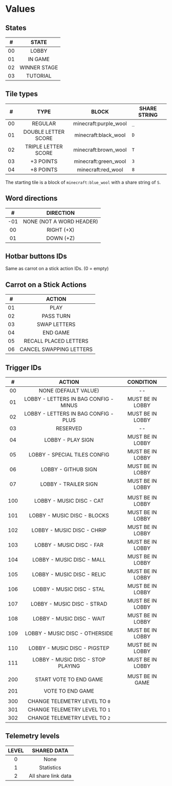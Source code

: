 # Values

## States

| #   | STATE        |
|:---:|:------------:|
| 00  | LOBBY        |
| 01  | IN GAME      |
| 02  | WINNER STAGE |
| 03  | TUTORIAL     |

## Tile types

| #   | TYPE                | BLOCK                 | SHARE STRING |
|:---:|:-------------------:|:---------------------:| ------------ |
| 00  | REGULAR             | minecraft:purple_wool | `_`          |
| 01  | DOUBLE LETTER SCORE | minecraft:black_wool  | `D`          |
| 02  | TRIPLE LETTER SCORE | minecraft:brown_wool  | `T`          |
| 03  | +3 POINTS           | minecraft:green_wool  | `3`          |
| 04  | +8 POINTS           | minecraft:red_wool    | `8`          |

 The starting tile is a block of `minecraft:blue_wool` with a share string of `S`.

## Word directions

| #   | DIRECTION                |
|:---:|:------------------------:|
| -01 | NONE (NOT A WORD HEADER) |
| 00  | RIGHT (+X)               |
| 01  | DOWN (+Z)                |

## Hotbar buttons IDs

Same as carrot on a stick action IDs. (0 = empty)

## Carrot on a Stick Actions

| #   | ACTION                  |
|:---:|:-----------------------:|
| 01  | PLAY                    |
| 02  | PASS TURN               |
| 03  | SWAP LETTERS            |
| 04  | END GAME                |
| 05  | RECALL PLACED LETTERS   |
| 06  | CANCEL SWAPPING LETTERS |

## Trigger IDs

| #   | ACTION                                | CONDITION        |
|:---:|:-------------------------------------:|:----------------:|
| 00  | NONE (DEFAULT VALUE)                  | --               |
| 01  | LOBBY - LETTERS IN BAG CONFIG - MINUS | MUST BE IN LOBBY |
| 02  | LOBBY - LETTERS IN BAG CONFIG - PLUS  | MUST BE IN LOBBY |
| 03  | RESERVED                              | --               |
| 04  | LOBBY - PLAY SIGN                     | MUST BE IN LOBBY |
| 05  | LOBBY - SPECIAL TILES CONFIG          | MUST BE IN LOBBY |
| 06  | LOBBY - GITHUB SIGN                   | MUST BE IN LOBBY |
| 07  | LOBBY - TRAILER SIGN                  | MUST BE IN LOBBY |
|     |                                       |                  |
| 100 | LOBBY - MUSIC DISC - CAT              | MUST BE IN LOBBY |
| 101 | LOBBY - MUSIC DISC - BLOCKS           | MUST BE IN LOBBY |
| 102 | LOBBY - MUSIC DISC - CHRIP            | MUST BE IN LOBBY |
| 103 | LOBBY - MUSIC DISC - FAR              | MUST BE IN LOBBY |
| 104 | LOBBY - MUSIC DISC - MALL             | MUST BE IN LOBBY |
| 105 | LOBBY - MUSIC DISC - RELIC            | MUST BE IN LOBBY |
| 106 | LOBBY - MUSIC DISC - STAL             | MUST BE IN LOBBY |
| 107 | LOBBY - MUSIC DISC - STRAD            | MUST BE IN LOBBY |
| 108 | LOBBY - MUSIC DISC - WAIT             | MUST BE IN LOBBY |
| 109 | LOBBY - MUSIC DISC - OTHERSIDE        | MUST BE IN LOBBY |
| 110 | LOBBY - MUSIC DISC - PIGSTEP          | MUST BE IN LOBBY |
| 111 | LOBBY - MUSIC DISC - STOP PLAYING     | MUST BE IN LOBBY |
|     |                                       |                  |
| 200 | START VOTE TO END GAME                | MUST BE IN GAME  |
| 201 | VOTE TO END GAME                      |                  |
|     |                                       |                  |
| 300 | CHANGE TELEMETRY LEVEL TO `0`         |                  |
| 301 | CHANGE TELEMETRY LEVEL TO `1`         |                  |
| 302 | CHANGE TELEMETRY LEVEL TO `2`         |                  |

## Telemetry levels

| LEVEL | SHARED DATA         |
|:-----:|:-------------------:|
| 0     | None                |
| 1     | Statistics          |
| 2     | All share link data |
